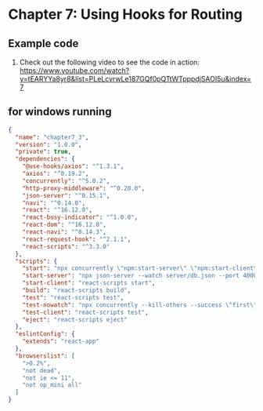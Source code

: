 # Chapter 7: Using Hooks for Routing

## Example code

1. Check out the following video to see the code in  action:
https://www.youtube.com/watch?v=tEARYYa8yr8&list=PLeLcvrwLe187GQf0pQTtWTpppdjSAOI5u&index=7



## for windows running

```json
{
  "name": "chapter7_3",
  "version": "1.0.0",
  "private": true,
  "dependencies": {
    "@use-hooks/axios": "^1.3.1",
    "axios": "^0.19.2",
    "concurrently": "^5.0.2",
    "http-proxy-middleware": "^0.20.0",
    "json-server": "^0.15.1",
    "navi": "^0.14.0",
    "react": "^16.12.0",
    "react-busy-indicator": "^1.0.0",
    "react-dom": "^16.12.0",
    "react-navi": "^0.14.3",
    "react-request-hook": "^2.1.1",
    "react-scripts": "^3.3.0"
  },
  "scripts": {
    "start": "npx concurrently \"npm:start-server\" \"npm:start-client\"",
    "start-server": "npx json-server --watch server/db.json --port 4000 --routes server/routes.json",
    "start-client": "react-scripts start",
    "build": "react-scripts build",
    "test": "react-scripts test",
    "test-nowatch": "npx concurrently --kill-others --success \"first\" \"npm:start-server\" \"npm:test-client -- --watchAll=false\"",
    "test-client": "react-scripts test",
    "eject": "react-scripts eject"
  },
  "eslintConfig": {
    "extends": "react-app"
  },
  "browserslist": [
    ">0.2%",
    "not dead",
    "not ie <= 11",
    "not op_mini all"
  ]
}
```